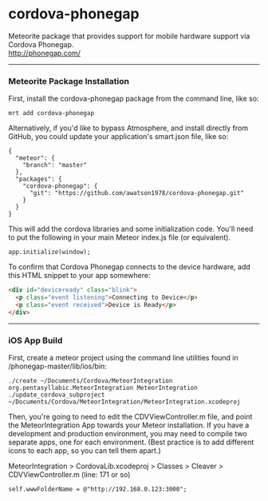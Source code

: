 cordova-phonegap
================

Meteorite package that provides support for mobile hardware support via Cordova Phonegap.  
http://phonegap.com/


------------------------
### Meteorite Package Installation

First, install the cordova-phonegap package from the command line, like so:

````
mrt add cordova-phonegap
````

Alternatively, if you'd like to bypass Atmosphere, and install directly from GitHub, you could update your application's smart.json file, like so:

````
{
  "meteor": {
    "branch": "master"
  },
  "packages": {
    "cordova-phonegap": {
      "git": "https://github.com/awatson1978/cordova-phonegap.git"
    }
  }
}

````

This will add the cordova libraries and some initialization code.  You'll need to put the following in your main Meteor index.js file (or equivalent).

````
app.initialize(window);
````

To confirm that Cordova Phonegap connects to the device hardware, add this HTML snippet to your app somewhere:
````html
<div id="deviceready" class="blink">
  <p class="event listening">Connecting to Device</p>
  <p class="event received">Device is Ready</p>
</div>
````

------------------------
### iOS App Build

First, create a meteor project using the command line utilities found in /phonegap-master/lib/ios/bin:
````
./create ~/Documents/Cordova/MeteorIntegration org.pentasyllabic.MeteorIntegration MeteorIntegration
./update_cordova_subproject ~/Documents/Cordova/MeteorIntegration/MeteorIntegration.xcodeproj
````

Then, you're going to need to edit the CDVViewController.m file, and point the MeteorIntegration App towards your Meteor installation.  If you have a development and production environment, you may need to compile two separate apps, one for each environment.  (Best practice is to add different icons to each app, so you can tell them apart.)

MeteorIntegration > CordovaLib.xcodeproj > Classes > Cleaver > CDVViewController.m (line: 171 or so)
````
self.wwwFolderName = @"http://192.168.0.123:3000";
````

